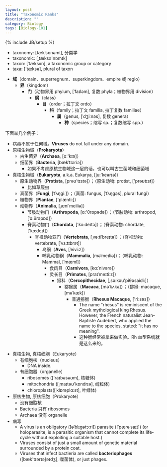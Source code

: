 ```yaml
---
layout: post
title: "Taxonomic Ranks"
description: ""
category: Biology
tags: [Biology-101]
---
```

{% include JB/setup %}

- taxonomy: [tækˈsɒnəmi], 分类学
- taxonomic: [ˌtæksə'nɒmɪk]
- taxon: [ˈtæksɔn], a taxonomic group or category
- taxa: ['tæksə], plural of taxon

<!-- -->

- **域**（domain、superregnum、superkingdom、empire 或 regio）
	- **界**（kingdom）
		- **门**（动物界用 phylum, [ˈfaɪləm], 复数 phyla；植物界用 division）
			- **纲**（class）
				- **目**（order；拉丁文 ordo）
					- **科**（family；拉丁文 familia, 拉丁复数 familiae）
						- **属**（genus, [ˈdʒiːnəs], 复数 genera）
							- **种**（species；缩写 sp.；复数缩写 spp.）
							
下面举几个例子：

- 病毒不属于任何域。**Viruses** do not fall under any domain.
- 原核生物域（**Prokaryota**）
	- 古生菌界（**Archaea**, [ɑː'kɪə]）
	- 细菌界（**Bacteria**, [bækˈtɪəriə]）
		- 如果不考虑原核生物域这一层的话，也可以叫古生菌域和细菌域
- 真核生物域（**Eukaryota**, a.k.a. Eukarya, [ju:'keərɪə]）
	- 原生动物界（**Protista**, [prəʊ'tɪstə]）；（原生动物: protist, ['prəʊtɪst]）
		- 比如草履虫
	- 真菌界（**Fungi**, [ˈfʌŋgi:]）；（真菌: fungus, [ˈfʌŋɡəs], plural fungi）
	- 植物界（**Plantae**, ['plænti:]）
	- 动物界（**Animalia**, [ˌæniˈmeiliə]）
		- 节肢动物门（**Arthropoda**, [ɑ:'θrɒpədə]）；（节肢动物: arthropod, [ˈɑ:θrəpɒd]）
		- 脊索动物门（**Chordata**, ['kɔ:deɪtə]）；（脊索动物: chordate, ['kɔ:deɪt]）
			- 脊椎动物亚门（**Vertebrata**, [ˌvə:tiˈbreɪtə]）；（脊椎动物: vertebrate, [ˈvɜ:tɪbrət]）
				- 鸟纲（**Aves**, [ˈeivi:z]）
				- 哺乳动物纲（**Mammalia**, [məˈmeɪliə]）；（哺乳动物: Mammal, [ˈmæml]）
					- 食肉目（**Carnivora**, [kɑ:ˈnivərə]）
					- 灵长目（**Primates**, [praɪˈmeɪtiːz]）
						- 猴科（**Cercopithecidae**, [,sə:kəu'piθəsaidi:]）
							- 猕猴属（**Macaca**, [məˈkʌkə]）；（猕猴: macaque, [məˈkæk]）
								- 普通猕猴（**Rhesus Macaque**, ['ri:səs]）
									- The name "rhesus" is reminiscent of the Greek mythological king Rhesus. However, the French naturalist Jean-Baptiste Audebert, who applied the name to the species, stated: "it has no meaning".
									- 这种猴经常被拿来做实验。Rh 血型系统就是这么来的。
									
<!-- -->

- 真核生物, 真核细胞（Eukaryote）
	- 有细胞核（nucleus）
		- DNA inside.
	- 有细胞器（organelle）
		- ribosomes (['raɪbəsəʊm], 核糖体)
		- mitochondria ([ˌmaɪtəʊ'kɒndrɪə], 线粒体)
		- chloroplasts([ˈklɒrəplɑ:st], 叶绿体)
- 原核生物, 原核细胞（Prokaryote）
	- 没有细胞核
	- Bacteria 只有 ribosomes
	- Archaea 没有 organelle
- 病毒
	- A virus is an obligatory ([əˈblɪgətɔ:ri]) parasite ([ˈpærəˌsaɪt]) (or holoparasite, is a parasitic organism that cannot complete its life-cycle without exploiting a suitable host.)
	- Viruses consist of just a small amount of genetic material surrounded by a protein coat.
	- Viruses that infect bactieria are called **bacteriophages** ([bæk'tɪərɪəʃəɪdʒ], 噬菌体), or just phages.
